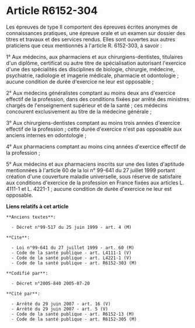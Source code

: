 # Article R6152-304

Les épreuves de type II comportent des épreuves écrites anonymes de connaissances pratiques, une épreuve orale et un examen
sur dossier des titres et travaux et des services rendus. Elles sont ouvertes aux autres praticiens que ceux mentionnés à
l'article R. 6152-303, à savoir :

1° Aux médecins, aux pharmaciens et aux chirurgiens-dentistes, titulaires d'un diplôme, certificat ou autre titre de
spécialisation autorisant l'exercice d'une des spécialités des disciplines de biologie, chirurgie, médecine, psychiatrie,
radiologie et imagerie médicale, pharmacie et odontologie ; aucune condition de durée d'exercice ne leur est opposable ;

2° Aux médecins généralistes comptant au moins deux ans d'exercice effectif de la profession, dans des conditions fixées par
arrêté des ministres chargés de l'enseignement supérieur et de la santé ; ces médecins concourent exclusivement au titre de
la médecine générale ;

3° Aux chirurgiens-dentistes comptant au moins trois années d'exercice effectif de la profession ; cette durée d'exercice
n'est pas opposable aux anciens internes en odontologie ;

4° Aux pharmaciens comptant au moins cinq années d'exercice effectif de la profession ;

5° Aux médecins et aux pharmaciens inscrits sur une des listes d'aptitude mentionnées à l'article 60 de la loi n° 99-641 du
27 juillet 1999 portant création d'une couverture maladie universelle, sous réserve de satisfaire aux conditions d'exercice
de la profession en France fixées aux articles L. 4111-1 et L. 4221-1 ; aucune condition de durée d'exercice ne leur est
opposable.

**Liens relatifs à cet article**

	**Anciens textes**:

	  - Décret n°99-517 du 25 juin 1999 - art. 4 (M)

	**Cite**:

	  - Loi n°99-641 du 27 juillet 1999 - art. 60 (M)
	  - Code de la santé publique - art. L4111-1 (V)
	  - Code de la santé publique - art. L4221-1 (V)
	  - Code de la santé publique - art. R6152-303 (M)

	**Codifié par**:

	  - Décret n°2005-840 2005-07-20

	**Cité par**:

	  - Arrêté du 29 juin 2007 - art. 16 (V)
	  - Arrêté du 29 juin 2007 - art. 5 (V)
	  - Code de la santé publique - art. R6152-13 (M)
	  - Code de la santé publique - art. R6152-305 (M)
